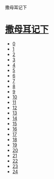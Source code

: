 ﻿




 撒母耳记下



[](bible/../)
=============

[撒母耳记下](bible/index.md)
==================


* [0](bible/2SA00.md)
* [1](bible/2SA01.md)
* [2](bible/2SA02.md)
* [3](bible/2SA03.md)
* [4](bible/2SA04.md)
* [5](bible/2SA05.md)
* [6](bible/2SA06.md)
* [7](bible/2SA07.md)
* [8](bible/2SA08.md)
* [9](bible/2SA09.md)
* [10](bible/2SA10.md)
* [11](bible/2SA11.md)
* [12](bible/2SA12.md)
* [13](bible/2SA13.md)
* [14](bible/2SA14.md)
* [15](bible/2SA15.md)
* [16](bible/2SA16.md)
* [17](bible/2SA17.md)
* [18](bible/2SA18.md)
* [19](bible/2SA19.md)
* [20](bible/2SA20.md)
* [21](bible/2SA21.md)
* [22](bible/2SA22.md)
* [23](bible/2SA23.md)
* [24](bible/2SA24.md)

